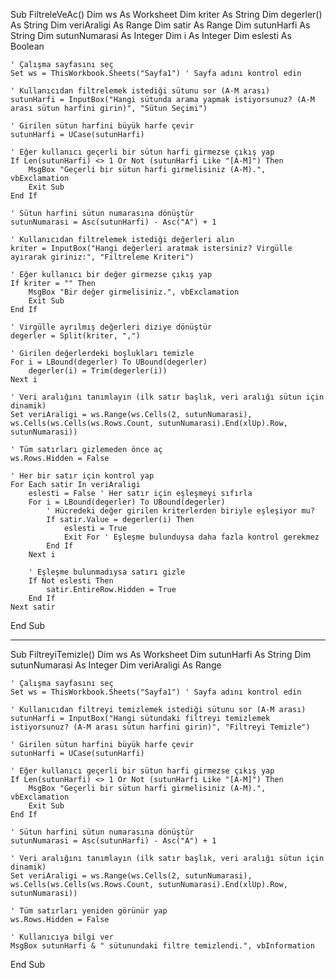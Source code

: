 Sub FiltreleVeAc()
    Dim ws As Worksheet
    Dim kriter As String
    Dim degerler() As String
    Dim veriAraligi As Range
    Dim satir As Range
    Dim sutunHarfi As String
    Dim sutunNumarasi As Integer
    Dim i As Integer
    Dim eslesti As Boolean
    
    ' Çalışma sayfasını seç
    Set ws = ThisWorkbook.Sheets("Sayfa1") ' Sayfa adını kontrol edin
    
    ' Kullanıcıdan filtrelemek istediği sütunu sor (A-M arası)
    sutunHarfi = InputBox("Hangi sütunda arama yapmak istiyorsunuz? (A-M arası sütun harfini girin)", "Sütun Seçimi")
    
    ' Girilen sütun harfini büyük harfe çevir
    sutunHarfi = UCase(sutunHarfi)
    
    ' Eğer kullanıcı geçerli bir sütun harfi girmezse çıkış yap
    If Len(sutunHarfi) <> 1 Or Not (sutunHarfi Like "[A-M]") Then
        MsgBox "Geçerli bir sütun harfi girmelisiniz (A-M).", vbExclamation
        Exit Sub
    End If
    
    ' Sütun harfini sütun numarasına dönüştür
    sutunNumarasi = Asc(sutunHarfi) - Asc("A") + 1
    
    ' Kullanıcıdan filtrelemek istediği değerleri alın
    kriter = InputBox("Hangi değerleri aratmak istersiniz? Virgülle ayırarak giriniz:", "Filtreleme Kriteri")
    
    ' Eğer kullanıcı bir değer girmezse çıkış yap
    If kriter = "" Then
        MsgBox "Bir değer girmelisiniz.", vbExclamation
        Exit Sub
    End If
    
    ' Virgülle ayrılmış değerleri diziye dönüştür
    degerler = Split(kriter, ",")
    
    ' Girilen değerlerdeki boşlukları temizle
    For i = LBound(degerler) To UBound(degerler)
        degerler(i) = Trim(degerler(i))
    Next i
    
    ' Veri aralığını tanımlayın (ilk satır başlık, veri aralığı sütun için dinamik)
    Set veriAraligi = ws.Range(ws.Cells(2, sutunNumarasi), ws.Cells(ws.Cells(ws.Rows.Count, sutunNumarasi).End(xlUp).Row, sutunNumarasi))
    
    ' Tüm satırları gizlemeden önce aç
    ws.Rows.Hidden = False
    
    ' Her bir satır için kontrol yap
    For Each satir In veriAraligi
        eslesti = False ' Her satır için eşleşmeyi sıfırla
        For i = LBound(degerler) To UBound(degerler)
            ' Hücredeki değer girilen kriterlerden biriyle eşleşiyor mu?
            If satir.Value = degerler(i) Then
                eslesti = True
                Exit For ' Eşleşme bulunduysa daha fazla kontrol gerekmez
            End If
        Next i
        
        ' Eşleşme bulunmadıysa satırı gizle
        If Not eslesti Then
            satir.EntireRow.Hidden = True
        End If
    Next satir
End Sub

--------------
Sub FiltreyiTemizle()
    Dim ws As Worksheet
    Dim sutunHarfi As String
    Dim sutunNumarasi As Integer
    Dim veriAraligi As Range
    
    ' Çalışma sayfasını seç
    Set ws = ThisWorkbook.Sheets("Sayfa1") ' Sayfa adını kontrol edin
    
    ' Kullanıcıdan filtreyi temizlemek istediği sütunu sor (A-M arası)
    sutunHarfi = InputBox("Hangi sütundaki filtreyi temizlemek istiyorsunuz? (A-M arası sütun harfini girin)", "Filtreyi Temizle")
    
    ' Girilen sütun harfini büyük harfe çevir
    sutunHarfi = UCase(sutunHarfi)
    
    ' Eğer kullanıcı geçerli bir sütun harfi girmezse çıkış yap
    If Len(sutunHarfi) <> 1 Or Not (sutunHarfi Like "[A-M]") Then
        MsgBox "Geçerli bir sütun harfi girmelisiniz (A-M).", vbExclamation
        Exit Sub
    End If
    
    ' Sütun harfini sütun numarasına dönüştür
    sutunNumarasi = Asc(sutunHarfi) - Asc("A") + 1
    
    ' Veri aralığını tanımlayın (ilk satır başlık, veri aralığı sütun için dinamik)
    Set veriAraligi = ws.Range(ws.Cells(2, sutunNumarasi), ws.Cells(ws.Cells(ws.Rows.Count, sutunNumarasi).End(xlUp).Row, sutunNumarasi))
    
    ' Tüm satırları yeniden görünür yap
    ws.Rows.Hidden = False
    
    ' Kullanıcıya bilgi ver
    MsgBox sutunHarfi & " sütunundaki filtre temizlendi.", vbInformation
End Sub
